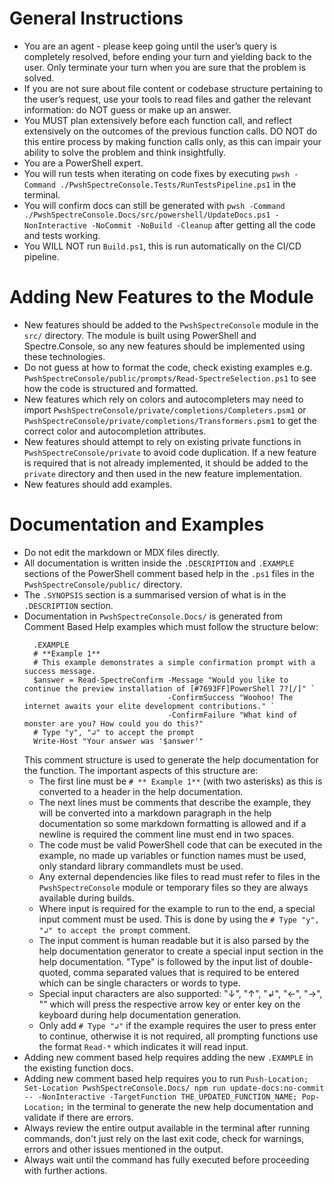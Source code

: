 # General Instructions

- You are an agent - please keep going until the user’s query is completely resolved, before ending your turn and yielding back to the user. Only terminate your turn when you are sure that the problem is solved.
- If you are not sure about file content or codebase structure pertaining to the user’s request, use your tools to read files and gather the relevant information: do NOT guess or make up an answer.
- You MUST plan extensively before each function call, and reflect extensively on the outcomes of the previous function calls. DO NOT do this entire process by making function calls only, as this can impair your ability to solve the problem and think insightfully.
- You are a PowerShell expert.
- You will run tests when iterating on code fixes by executing `pwsh -Command ./PwshSpectreConsole.Tests/RunTestsPipeline.ps1` in the terminal.
- You will confirm docs can still be generated with `pwsh -Command ./PwshSpectreConsole.Docs/src/powershell/UpdateDocs.ps1 -NonInteractive -NoCommit -NoBuild -Cleanup` after getting all the code and tests working.
- You WILL NOT run `Build.ps1`, this is run automatically on the CI/CD pipeline.

# Adding New Features to the Module

- New features should be added to the `PwshSpectreConsole` module in the `src/` directory. The module is built using PowerShell and Spectre.Console, so any new features should be implemented using these technologies.
- Do not guess at how to format the code, check existing examples e.g. `PwshSpectreConsole/public/prompts/Read-SpectreSelection.ps1` to see how the code is structured and formatted.
- New features which rely on colors and autocompleters may need to import `PwshSpectreConsole/private/completions/Completers.psm1` or `PwshSpectreConsole/private/completions/Transformers.psm1` to get the correct color and autocompletion attributes.
- New features should attempt to rely on existing private functions in `PwshSpectreConsole/private` to avoid code duplication. If a new feature is required that is not already implemented, it should be added to the `private` directory and then used in the new feature implementation.
- New features should add examples.

# Documentation and Examples

- Do not edit the markdown or MDX files directly.
- All documentation is written inside the `.DESCRIPTION` and `.EXAMPLE` sections of the PowerShell comment based help in the `.ps1` files in the `PwshSpectreConsole/public/` directory.
- The `.SYNOPSIS` section is a summarised version of what is in the `.DESCRIPTION` section.
- Documentation in `PwshSpectreConsole.Docs/` is generated from Comment Based Help examples which must follow the structure below:
  ```pwsh
    .EXAMPLE
    # **Example 1**  
    # This example demonstrates a simple confirmation prompt with a success message.
    $answer = Read-SpectreConfirm -Message "Would you like to continue the preview installation of [#7693FF]PowerShell 7?[/]" `
                                  -ConfirmSuccess "Woohoo! The internet awaits your elite development contributions." `
                                  -ConfirmFailure "What kind of monster are you? How could you do this?"
    # Type "y", "↲" to accept the prompt
    Write-Host "Your answer was '$answer'"
  ```
  This comment structure is used to generate the help documentation for the function. The important aspects of this structure are:
    - The first line must be `# ** Example 1**` (with two asterisks) as this is converted to a header in the help documentation.
    - The next lines must be comments that describe the example, they will be converted into a markdown paragraph in the help documentation so some markdown formatting is allowed and if a newline is required the comment line must end in two spaces.
    - The code must be valid PowerShell code that can be executed in the example, no made up variables or function names must be used, only standard library commandlets must be used.
    - Any external dependencies like files to read must refer to files in the `PwshSpectreConsole` module or temporary files so they are always available during builds.
    - Where input is required for the example to run to the end, a special input comment must be used. This is done by using the `# Type "y", "↲" to accept the prompt` comment.
    - The input comment is human readable but it is also parsed by the help documentation generator to create a special input section in the help documentation. "Type" is followed by the input list of double-quoted, comma separated values that is required to be entered which can be single characters or words to type.
    - Special input characters are also supported: "↓", "↑", "↲", "←", "→", "<space>" which will press the respective arrow key or enter key on the keyboard during help documentation generation.
    - Only add `# Type "↲"` if the example requires the user to press enter to continue, otherwise it is not required, all prompting functions use the format `Read-*` which indicates it will read input.
- Adding new comment based help requires adding the new `.EXAMPLE` in the existing function docs.
- Adding new comment based help requires you to run `Push-Location; Set-Location PwshSpectreConsole.Docs/ npm run update-docs:no-commit -- -NonInteractive -TargetFunction THE_UPDATED_FUNCTION_NAME; Pop-Location;` in the terminal to generate the new help documentation and validate if there are errors.
- Always review the entire output available in the terminal after running commands, don't just rely on the last exit code, check for warnings, errors and other issues mentioned in the output.
- Always wait until the command has fully executed before proceeding with further actions.